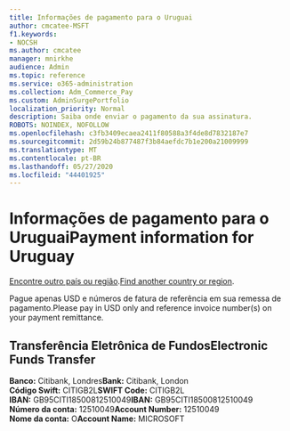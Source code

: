 ```yaml
---
title: Informações de pagamento para o Uruguai
author: cmcatee-MSFT
f1.keywords:
- NOCSH
ms.author: cmcatee
manager: mnirkhe
audience: Admin
ms.topic: reference
ms.service: o365-administration
ms.collection: Adm_Commerce_Pay
ms.custom: AdminSurgePortfolio
localization_priority: Normal
description: Saiba onde enviar o pagamento da sua assinatura.
ROBOTS: NOINDEX, NOFOLLOW
ms.openlocfilehash: c3fb3409ecaea2411f80588a3f4de8d7832187e7
ms.sourcegitcommit: 2d59b24b877487f3b84aefdc7b1e200a21009999
ms.translationtype: MT
ms.contentlocale: pt-BR
ms.lasthandoff: 05/27/2020
ms.locfileid: "44401925"
---
```

# <a name="payment-information-for-uruguay"></a><span data-ttu-id="355b4-103">Informações de pagamento para o Uruguai</span><span class="sxs-lookup"><span data-stu-id="355b4-103">Payment information for Uruguay</span></span>

<span data-ttu-id="355b4-104">[Encontre outro país ou região](../billing-and-payments/pay-for-your-subscription.md).</span><span class="sxs-lookup"><span data-stu-id="355b4-104">[Find another country or region](../billing-and-payments/pay-for-your-subscription.md).</span></span>

<span data-ttu-id="355b4-105">Pague apenas USD e números de fatura de referência em sua remessa de pagamento.</span><span class="sxs-lookup"><span data-stu-id="355b4-105">Please pay in USD only and reference invoice number(s) on your payment remittance.</span></span>

## <a name="electronic-funds-transfer"></a><span data-ttu-id="355b4-106">Transferência Eletrônica de Fundos</span><span class="sxs-lookup"><span data-stu-id="355b4-106">Electronic Funds Transfer</span></span>

<span data-ttu-id="355b4-107">**Banco:** Citibank, Londres</span><span class="sxs-lookup"><span data-stu-id="355b4-107">**Bank:** Citibank, London</span></span>  
<span data-ttu-id="355b4-108">**Código Swift:** CITIGB2L</span><span class="sxs-lookup"><span data-stu-id="355b4-108">**SWIFT Code:** CITIGB2L</span></span>  
<span data-ttu-id="355b4-109">**IBAN:** GB95CITI18500812510049</span><span class="sxs-lookup"><span data-stu-id="355b4-109">**IBAN:** GB95CITI18500812510049</span></span>  
<span data-ttu-id="355b4-110">**Número da conta:** 12510049</span><span class="sxs-lookup"><span data-stu-id="355b4-110">**Account Number:** 12510049</span></span>  
<span data-ttu-id="355b4-111">**Nome da conta:** O</span><span class="sxs-lookup"><span data-stu-id="355b4-111">**Account Name:** MICROSOFT</span></span>  
